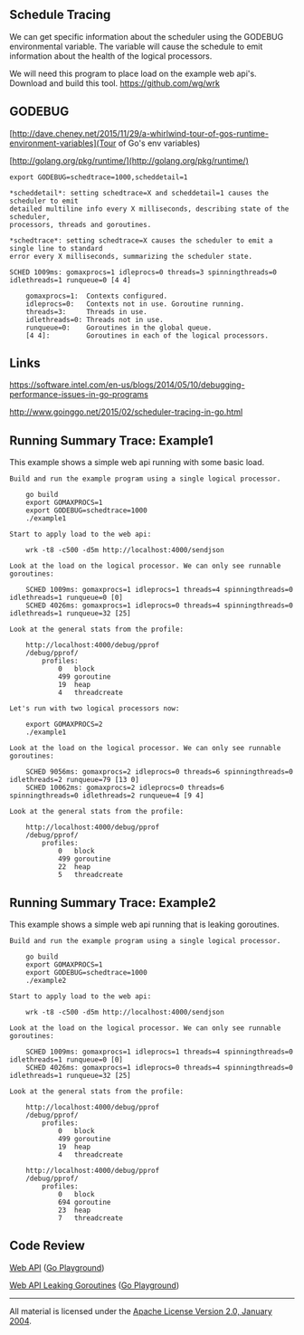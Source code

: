 ## Schedule Tracing

We can get specific information about the scheduler using the GODEBUG environmental variable. The variable will cause the schedule to emit information about the health of the logical processors.

We will need this program to place load on the example web api's. Download and build this tool.
	https://github.com/wg/wrk

## GODEBUG

[http://dave.cheney.net/2015/11/29/a-whirlwind-tour-of-gos-runtime-environment-variables](Tour of Go's env variables)

[http://golang.org/pkg/runtime/](http://golang.org/pkg/runtime/)

	export GODEBUG=schedtrace=1000,scheddetail=1

	*scheddetail*: setting schedtrace=X and scheddetail=1 causes the scheduler to emit
	detailed multiline info every X milliseconds, describing state of the scheduler,
	processors, threads and goroutines.

	*schedtrace*: setting schedtrace=X causes the scheduler to emit a single line to standard
	error every X milliseconds, summarizing the scheduler state.

	SCHED 1009ms: gomaxprocs=1 idleprocs=0 threads=3 spinningthreads=0 idlethreads=1 runqueue=0 [4 4]

		gomaxprocs=1:  Contexts configured.
		idleprocs=0:   Contexts not in use. Goroutine running.
		threads=3:     Threads in use.
		idlethreads=0: Threads not in use.
		runqueue=0:    Goroutines in the global queue.
		[4 4]:         Goroutines in each of the logical processors.

## Links

https://software.intel.com/en-us/blogs/2014/05/10/debugging-performance-issues-in-go-programs

http://www.goinggo.net/2015/02/scheduler-tracing-in-go.html

## Running Summary Trace: Example1

This example shows a simple web api running with some basic load.

	Build and run the example program using a single logical processor.

		go build
		export GOMAXPROCS=1
		export GODEBUG=schedtrace=1000
		./example1

	Start to apply load to the web api:
	
		wrk -t8 -c500 -d5m http://localhost:4000/sendjson

	Look at the load on the logical processor. We can only see runnable goroutines:

		SCHED 1009ms: gomaxprocs=1 idleprocs=1 threads=4 spinningthreads=0 idlethreads=1 runqueue=0 [0]
		SCHED 4026ms: gomaxprocs=1 idleprocs=0 threads=4 spinningthreads=0 idlethreads=1 runqueue=32 [25]

	Look at the general stats from the profile:

		http://localhost:4000/debug/pprof
		/debug/pprof/
			profiles:
				0	block
				499	goroutine
				19	heap
				4	threadcreate

	Let's run with two logical processors now:

		export GOMAXPROCS=2
		./example1

	Look at the load on the logical processor. We can only see runnable goroutines:

		SCHED 9056ms: gomaxprocs=2 idleprocs=0 threads=6 spinningthreads=0 idlethreads=2 runqueue=79 [13 0]
		SCHED 10062ms: gomaxprocs=2 idleprocs=0 threads=6 spinningthreads=0 idlethreads=2 runqueue=4 [9 4]

	Look at the general stats from the profile:
	
		http://localhost:4000/debug/pprof
		/debug/pprof/
			profiles:
				0	block
				499	goroutine
				22	heap
				5	threadcreate

## Running Summary Trace: Example2

This example shows a simple web api running that is leaking goroutines.

	Build and run the example program using a single logical processor.

		go build
		export GOMAXPROCS=1
		export GODEBUG=schedtrace=1000
		./example2

	Start to apply load to the web api:
	
		wrk -t8 -c500 -d5m http://localhost:4000/sendjson

	Look at the load on the logical processor. We can only see runnable goroutines:

		SCHED 1009ms: gomaxprocs=1 idleprocs=1 threads=4 spinningthreads=0 idlethreads=1 runqueue=0 [0]
		SCHED 4026ms: gomaxprocs=1 idleprocs=0 threads=4 spinningthreads=0 idlethreads=1 runqueue=32 [25]

	Look at the general stats from the profile:

		http://localhost:4000/debug/pprof
		/debug/pprof/
			profiles:
				0	block
				499	goroutine
				19	heap
				4	threadcreate

		http://localhost:4000/debug/pprof
		/debug/pprof/
			profiles:
				0	block
				694	goroutine
				23	heap
				7	threadcreate

## Code Review

[Web API](example1/example1.go) ([Go Playground](https://play.golang.org/p/70aRkw59zH))

[Web API Leaking Goroutines](example2/example2.go) ([Go Playground](https://play.golang.org/p/6MnCQ3ABDU))
___
All material is licensed under the [Apache License Version 2.0, January 2004](http://www.apache.org/licenses/LICENSE-2.0).
